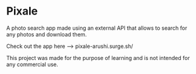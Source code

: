 # Pixale

A photo search app made using an external API that allows to search for any photos and download them.

Check out the app here --> pixale-arushi.surge.sh/

This project was made for the purpose of learning and is not intended for any commercial use. 

